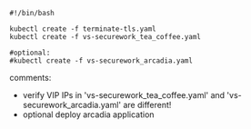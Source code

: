     #!/bin/bash
    
    kubectl create -f terminate-tls.yaml
    kubectl create -f vs-securework_tea_coffee.yaml
    
    #optional:
    #kubectl create -f vs-securework_arcadia.yaml

comments:
- verify VIP IPs in 'vs-securework_tea_coffee.yaml' and 'vs-securework_arcadia.yaml' are different!
- optional deploy arcadia application